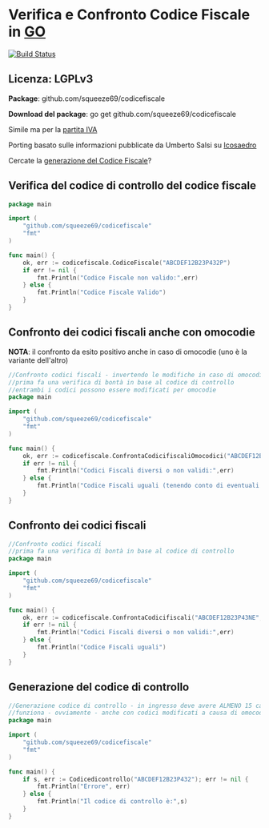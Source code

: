# Verifica e Confronto Codice Fiscale in [GO](http://golang.org)

[![Build Status](https://travis-ci.org/squeeze69/codicefiscale.svg?branch=master)](https://travis-ci.org/squeeze69/codicefiscale)

## Licenza: LGPLv3

**Package**: github.com/squeeze69/codicefiscale

**Download del package**: go get github.com/squeeze69/codicefiscale

Simile ma per la [partita IVA](https://github.com/squeeze69/partitaiva)

Porting basato sulle informazioni pubblicate da Umberto Salsi su [Icosaedro](http://www.icosaedro.it/cf-pi/index.html)

Cercate la [generazione del Codice Fiscale](https://github.com/squeeze69/generacodicefiscale)?

## Verifica del codice di controllo del codice fiscale

``` go
package main

import (
    "github.com/squeeze69/codicefiscale"
    "fmt"
)

func main() {
    ok, err := codicefiscale.CodiceFiscale("ABCDEF12B23P432P")
    if err != nil {
        fmt.Println("Codice Fiscale non valido:",err)
    } else {
        fmt.Println("Codice Fiscale Valido")
    }
}
```

## Confronto dei codici fiscali anche con omocodie

**NOTA**: il confronto da esito positivo anche in caso di omocodie (uno è la variante dell'altro)

``` go
//Confronto codici fiscali - invertendo le modifiche in caso di omocodie
//prima fa una verifica di bontà in base al codice di controllo
//entrambi i codici possono essere modificati per omocodie
package main

import (
    "github.com/squeeze69/codicefiscale"
    "fmt"
)

func main() {
    ok, err := codicefiscale.ConfrontaCodicifiscaliOmocodici("ABCDEF12B23P43NE", "ABCDEF12B23P432P")
    if err != nil {
        fmt.Println("Codici Fiscali diversi o non validi:",err)
    } else {
        fmt.Println("Codice Fiscali uguali (tenendo conto di eventuali omocodie)")
    }
}
```

## Confronto dei codici fiscali

``` go
//Confronto codici fiscali
//prima fa una verifica di bontà in base al codice di controllo
package main

import (
    "github.com/squeeze69/codicefiscale"
    "fmt"
)

func main() {
    ok, err := codicefiscale.ConfrontaCodicifiscali("ABCDEF12B23P43NE", "ABCDEF12B23P432P")
    if err != nil {
        fmt.Println("Codici Fiscali diversi o non validi:",err)
    } else {
        fmt.Println("Codice Fiscali uguali")
    }
}
```

## Generazione del codice di controllo

``` go
//Generazione codice di controllo - in ingresso deve avere ALMENO 15 caratteri
//funziona - ovviamente - anche con codici modificati a causa di omocodie
package main

import (
    "github.com/squeeze69/codicefiscale"
    "fmt"
)

func main() {
    if s, err := Codicedicontrollo("ABCDEF12B23P432"); err != nil {
        fmt.Println("Errore", err)
    } else {
        fmt.Println("Il codice di controllo è:",s)
    }
}
```
